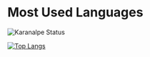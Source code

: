 # Most Used Languages

![Karanalpe Status](https://github-readme-stats.vercel.app/api?username=karanalpe&show_icons=true)

[![Top Langs](https://github-readme-stats.vercel.app/api/top-langs/?username=Gustavo-Wippel
)](https://github.com/Gustavo-Wippel/github-readme-stats)
